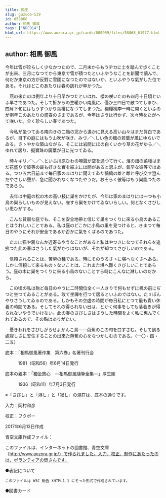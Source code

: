 ```yaml
---
title: 孤座
slug: guzuoo-539
id: 058068
author: 相馬 御風
tags: ["NDC914"]
html_url: https://www.aozora.gr.jp/cards/000959/files/58068_61977.html
---
```


## author: 相馬 御風

今年は雪が珍らしく少なかつたので、二月末からもうヂカに土を踏んで歩くことが出來、三月になつてから東京で雪が積つたといふやうなことを新聞で讀んで、何だか東京の方が反對に雪國になつたのではないか、といふやうな氣がした位である。それほどこのあたりは春の訪れが早かつた。

　燕の來たのは例年より十日早かつたといはれ、櫻の咲いたのも四月十日頃といふ早さであつた。そして折からの生暖かい南風に、僅か三四日で散つてしまひ、四月下旬にはもうすつかり葉櫻になつてしまつた。梅櫻桃李一時に開くといふのが例年このあたりの盛春のさまであるが、今年はさうは行かず、次々時をたがへて咲いた。全く珍らしい春であつた。

　今私が坐つてゐる南向きの二階の窓から遙かに見える高い山々はまだ眞白であるが、目下の庭にはもう山吹が咲き、みづ／＼しい色の楓の若葉が風にゆらいでゐる。さゝやかな築山ながら、そこには岩間にほの白くいかり草の花がゆら／＼ゆれて居り、擬寶珠の廣葉が日に光つてゐる。

　時々キリ／＼／＼といふ川原ひわの啼聲が空を通つて行く。濱の畑の菜種はまだ花盛りで彼等の最も好きな實を結ぶには間があると思ふが、氣早な彼等ではある。つひ五六日前まで毎日家のまはりに聞えてゐた鶺鴒の雄と雌と呼び交す澄んだやさしい聲が、急に聞かれなくなつたやうだ。おそらく彼等はもう巣籠つたのであらう。

　去年は中庭の松の木の高い枝に巣をかけたが、今年は家のまはりには一つも小鳥の巣らしいものが見えない。雀すら巣をかけてゐないらしい。何となくさびしい思ひがする。

　こんな貧弱な庭でも、そこを安全地帶と信じて巣をつくりに來る小鳥のあることはうれしいことである。私は庭のどこかに小鳥の巣を見つけると、きまつて毎日のやうにそれが安全であるか否かに氣をくばるのであつた。

　たまに猫や鴉なんか近寄るやうなことがあると私はやつきになつてそれらを追拂つた此の春はさうした氣がかりはないが、それが却つてさびしいのである。

　信頼されることは、苦勞の種である。時にそのうるさゝに堪へなくさへある。しかし信頼して來るものゝないことは、これまた堪へ難くさびしいことであらう。庭の木に巣をつくりに來る小鳥のないことすら時にこんなに淋しいのだから。

　この頃の私は殆ど毎日のやうに二時間位全く一人きりで何もせずに机の前にぢつと坐つてゐることがある。敢て坐禪を行つて居るといふのではない。たゞぼんやりさうしてゐるのである。しかもその空虚の時間が毎日私にとつて最も貴い休養の時間である。そしてそれの得られない日は、とかく何事をしても落着きが得られないやうでいけない。此の春のさびしさはさうした時間をよく私に惠んでくれてゐるので、その點はありがたい。

　憂きわれをさびしがらせよかんこ鳥――芭蕉のこの句を口ずさむ。そして到る處寂しさに安住することの出來た芭蕉の心をなつかしむのである。（一〇・四・二五）













底本：「相馬御風著作集　第六巻」名著刊行会

　　　1981（昭和56）年6月14日発行

底本の親本：「獨坐旅心　―相馬御風隨筆全集―」厚生閣

　　　1936（昭和11）年7月3日発行

※「さびし」と「淋し」と「寂し」の混在は、底本の通りです。

入力：岡村和彦

校正：フクポー

2017年6月13日作成

青空文庫作成ファイル：

このファイルは、インターネットの図書館、青空文庫（http://www.aozora.gr.jp/）で作られました。入力、校正、制作にあたったのは、ボランティアの皆さんです。











●表記について


	このファイルは W3C 勧告 XHTML1.1 にそった形式で作成されています。







●図書カード